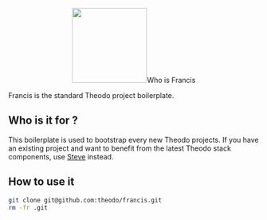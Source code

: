 <p align="center">
  <img width="150" height="150" src="https://s3.eu-west-1.amazonaws.com/tcheymol/pudding.png>
</p>

# Who is Francis

Francis is the standard Theodo project boilerplate.

## Who is it for ?

This boilerplate is used to bootstrap every new Theodo projects.
If you have an existing project and want to benefit from the latest Theodo stack components, use [Steve](https://github.com/theodo/theodo-stack-generator) instead.

## How to use it

```bash
git clone git@github.com:theodo/francis.git
rm -fr .git
```
